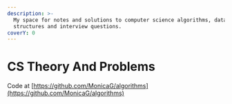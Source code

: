 ```yaml
---
description: >-
  My space for notes and solutions to computer science algorithms, data
  structures and interview questions.
coverY: 0
---
```


# CS Theory And Problems

Code at [https://github.com/MonicaG/algorithms](https://github.com/MonicaG/algorithms)
